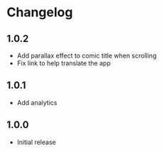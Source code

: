 # Changelog

## 1.0.2
* Add parallax effect to comic title when scrolling
* Fix link to help translate the app

## 1.0.1
* Add analytics

## 1.0.0
* Initial release